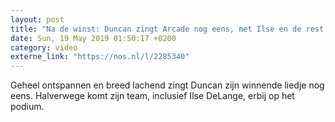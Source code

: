 ```yaml
---
layout: post
title: "Na de winst: Duncan zingt Arcade nog eens, met Ilse en de rest van zijn team erbij"
date: Sun, 19 May 2019 01:50:17 +0200
category: video
externe_link: "https://nos.nl/l/2285340"
---
```


Geheel ontspannen en breed lachend zingt Duncan zijn winnende liedje nog eens. Halverwege komt zijn team, inclusief Ilse DeLange, erbij op het podium.
